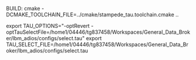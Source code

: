 BUILD:
    cmake -DCMAKE_TOOLCHAIN_FILE=../cmake/stampede_tau.toolchain.cmake ..

export TAU_OPTIONS="-optRevert -optTauSelectFile=/home1/04446/tg837458/Workspaces/General_Data_Broker/lbm_adios/configs/select.tau"
export TAU_SELECT_FILE=/home1/04446/tg837458/Workspaces/General_Data_Broker/lbm_adios/configs/select.tau
